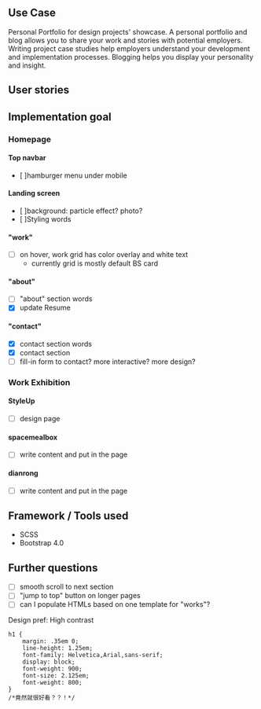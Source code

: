 ## Use Case
Personal Portfolio for design projects' showcase.
A personal portfolio and blog allows you to share your work and stories with potential employers. Writing project case studies help employers understand your development and implementation processes. Blogging helps you display your personality and insight.

## User stories

## Implementation goal
### Homepage
#### Top navbar
- [ ]hamburger menu under mobile

#### Landing screen
- [ ]background: particle effect? photo?
- [ ]Styling words

#### "work"
- [ ] on hover, work grid has color overlay and white text
  - currently grid is mostly default BS card

#### "about"
- [ ] "about" section words
- [x] update Resume

#### "contact"
- [x] contact section words
- [x] contact section
- [ ] fill-in form to contact? more interactive? more design?

### Work Exhibition
#### StyleUp
- [ ] design page

#### spacemealbox
- [ ] write content and put in the page

#### dianrong
- [ ] write content and put in the page

## Framework / Tools used
- SCSS
- Bootstrap 4.0

## Further questions
- [ ] smooth scroll to next section
- [ ] "jump to top" button on longer pages
- [ ] can I populate HTMLs based on one template for "works"?

Design pref:
High contrast
```
h1 {
    margin: .35em 0;
    line-height: 1.25em;
    font-family: Helvetica,Arial,sans-serif;
    display: block;
    font-weight: 900;
    font-size: 2.125em;
    font-weight: 800;
}
/*竟然就很好看？？！*/

```
